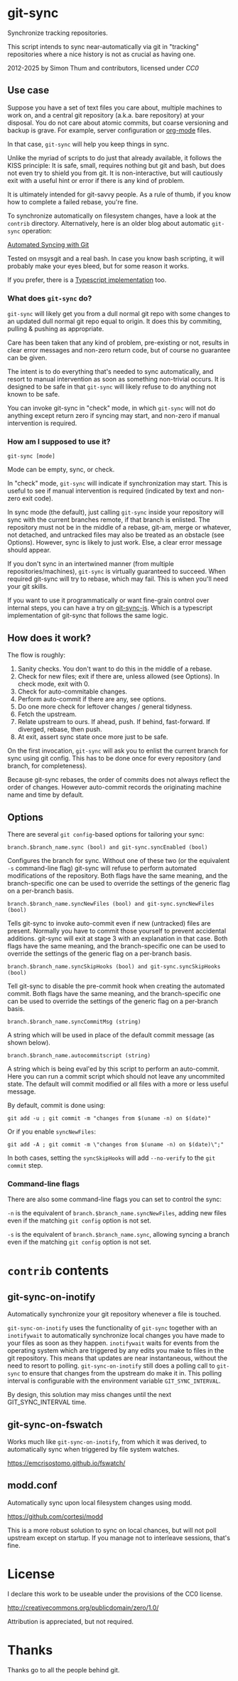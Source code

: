 # git-sync

Synchronize tracking repositories.

This script intends to sync near-automatically via git
in "tracking" repositories where a nice history is not
as crucial as having one.

2012-2025 by Simon Thum and contributors, licensed under _CC0_

## Use case

Suppose you have a set of text files you care about, multiple machines
to work on, and a central git repository (a.k.a. bare repository) at
your disposal. You do not care about atomic commits, but coarse
versioning and backup is grave. For example, server configuration or
[org-mode](http://orgmode.org) files.

In that case, `git-sync` will help you keep things in sync.

Unlike the myriad of scripts to do just that already available,
it follows the KISS principle: It is safe, small, requires nothing but
git and bash, but does not even try to shield you from git. It is
non-interactive, but will cautiously exit with a useful hint or error
if there is any kind of problem.

It is ultimately intended for git-savvy people. As a rule of thumb, if
you know how to complete a failed rebase, you're fine.

To synchronize automatically on filesystem changes, have a look at the
`contrib` directory. Alternatively, here is an older blog about automatic
`git-sync` operation:

[Automated Syncing with Git](https://worthe-it.co.za/programming/2016/08/13/automated-syncing-with-git.html)

Tested on msysgit and a real bash. In case you know bash scripting, it
will probably make your eyes bleed, but for some reason it works.

If you prefer, there is a [Typescript implementation](https://github.com/tiddly-gittly/git-sync-js) too.

### What does `git-sync` do?

`git-sync` will likely get you from a dull normal git repo with some
changes to an updated dull normal git repo equal to origin. It does
this by commiting, pulling & pushing as appropriate.

Care has been taken that any kind of problem, pre-existing or not,
results in clear error messages and non-zero return code, but of
course no guarantee can be given.

The intent is to do everything that's needed to sync
automatically, and resort to manual intervention as soon
as something non-trivial occurs. It is designed to be safe
in that `git-sync` will likely refuse to do anything not known to
be safe.

You can invoke git-sync in "check" mode, in which `git-sync` will not do
anything except return zero if syncing may start, and non-zero if
manual intervention is required.

### How am I supposed to use it?

    git-sync [mode]

Mode can be empty, sync, or check.

In "check" mode, `git-sync` will indicate if synchronization may start. This is useful
to see if manual intervention is required (indicated by text and
non-zero exit code).

In sync mode (the default), just calling `git-sync` inside your
repository will sync with the current branches remote, if that
branch is enlisted.  The repository must not be in the middle of a
rebase, git-am, merge or whatever, not detached, and untracked files
may also be treated as an obstacle (see Options). However, sync is
likely to just work. Else, a clear error message should appear.

If you don't sync in an intertwined manner (from multiple
repositories/machines), `git-sync` is virtually guaranteed to succeed.
When required git-sync will try to rebase, which may fail. This is
when you'll need your git skills.

If you want to use it programmatically or want fine-grain control
over internal steps, you can have a try on [git-sync-js](https://github.com/tiddly-gittly/git-sync-js). Which is
a typescript implementation of git-sync that follows the same logic.

## How does it work?

The flow is roughly:

1. Sanity checks. You don't want to do this in the middle of a rebase.
2. Check for new files; exit if there are, unless allowed (see Options). In check mode, exit with 0.
3. Check for auto-commitable changes.
4. Perform auto-commit if there are any, see options.
5. Do one more check for leftover changes / general tidyness.
6. Fetch the upstream.
7. Relate upstream to ours. If ahead, push. If behind, fast-forward. If diverged, rebase, then push.
6. At exit, assert sync state once more just to be safe.

On the first invocation, `git-sync` will ask you to enlist the
current branch for sync using git config. This has to be done once for
every repository (and branch, for completeness).

Because git-sync rebases, the order of commits does not always reflect
the order of changes. However auto-commit records the originating machine
name and time by default.

## Options

There are several `git config`-based options for tailoring your sync:

    branch.$branch_name.sync (bool) and git-sync.syncEnabled (bool)

Configures the branch for sync. Without one of these two (or the equivalent `-s`
command-line flag) git-sync will refuse to perform automated modifications of
the repository. Both flags have the same meaning, and the branch-specific one
can be used to override the settings of the generic flag on a per-branch basis.

    branch.$branch_name.syncNewFiles (bool) and git-sync.syncNewFiles (bool)

Tells git-sync to invoke auto-commit even if new (untracked) files are
present. Normally you have to commit those yourself to prevent accidental
additions. git-sync will exit at stage 3 with an explanation in that case. Both
flags have the same meaning, and the branch-specific one can be used to override
the settings of the generic flag on a per-branch basis.

    branch.$branch_name.syncSkipHooks (bool) and git-sync.syncSkipHooks (bool)

Tell git-sync to disable the pre-commit hook when creating the automated
commit. Both flags have the same meaning, and the branch-specific one can be
used to override the settings of the generic flag on a per-branch basis.

    branch.$branch_name.syncCommitMsg (string)

A string which will be used in place of the default commit message (as shown
below).

    branch.$branch_name.autocommitscript (string)

A string which is being eval'ed by this script to perform an
auto-commit. Here you can run a commit script which should not
leave any uncommited state. The default will commit modified or
all files with a more or less useful message.

By default, commit is done using:

    git add -u ; git commit -m "changes from $(uname -n) on $(date)"

Or if you enable `syncNewFiles`:

    git add -A ; git commit -m \"changes from $(uname -n) on $(date)\";"

In both cases, setting the `syncSkipHooks` will add `--no-verify` to the `git
commit` step.

### Command-line flags

There are also some command-line flags you can set to control the sync:

`-n` is the equivalent of `branch.$branch_name.syncNewFiles`, adding new files
even if the matching `git config` option is not set.

`-s` is the equivalent of `branch.$branch_name.sync`, allowing syncing a branch
even if the matching `git config` option is not set.

# `contrib` contents

## git-sync-on-inotify

Automatically synchronize your git repository whenever a file is touched.

`git-sync-on-inotify` uses the functionality of `git-sync` together with an
`inotifywait` to automatically synchronize local changes you have made to your
files as soon as they happen. `inotifywait` waits for events from the operating
system which are triggered by any edits you make to files in the git repository.
This means that updates are near instantaneous, without the need to resort to
polling. `git-sync-on-inotify` still does a polling call to `git-sync` to
ensure that changes from the upstream do make it in. This polling interval
is configurable with the environment variable `GIT_SYNC_INTERVAL`.

By design, this solution may miss changes until the next
GIT_SYNC_INTERVAL time.

## git-sync-on-fswatch

Works much like `git-sync-on-inotify`, from which it was derived, to
automatically sync when triggered by file system watches.

https://emcrisostomo.github.io/fswatch/

## modd.conf

Automatically sync upon local filesystem changes using modd.

https://github.com/cortesi/modd

This is a more robust solution to sync on local chances, but will not
poll upstream except on startup. If you manage not to interleave
sessions, that's fine.

# License

I declare this work to be useable under the provisions of the CC0 license.

http://creativecommons.org/publicdomain/zero/1.0/

Attribution is appreciated, but not required.

# Thanks

Thanks go to all the people behind git.
